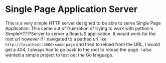 # Single Page Application Server

This is a very simple HTTP server designed to be able to serve Single Page Application.  This came out of frustration of trying to work with python's SimpleHTTPServer to server a ReactJS application.  It would work for the root url however if I navigated to a pathed url like `http://localhost:3000/some-page` and tried to reload from the URL, I would get a 404, I always had to go back to the root to reload the page.  I also wanted a simple project to test out the Go language.

